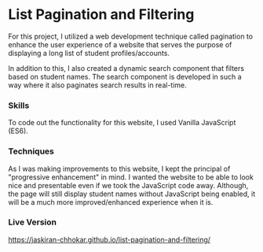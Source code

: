 # List Pagination and Filtering 

For this project, I utilized a web development technique called pagination to enhance the user experience of a website that serves the purpose of displaying a long list of student profiles/accounts.

In addition to this, I also created a dynamic search component that filters based on student names. The search component is developed in such a way where it also paginates search results in real-time. 

### Skills
To code out the functionality for this website, I used Vanilla JavaScript (ES6). 

### Techniques 
As I was making improvements to this website, I kept the principal of "progressive enhancement" in mind. I wanted the website to be able to look nice and presentable even if we took the JavaScript code away. Although, the page will still display student names without JavaScript being enabled, it will be a much more improved/enhanced experience when it is.

### Live Version 
https://jaskiran-chhokar.github.io/list-pagination-and-filtering/
